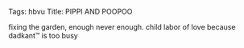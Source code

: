 Tags: hbvu
Title: PIPPI AND POOPOO
  
fixing the garden, enough never enough. child labor of love because dadkant™ is too busy